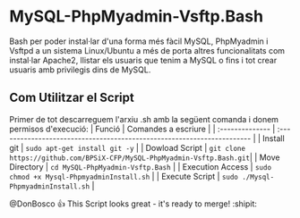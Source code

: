 # MySQL-PhpMyadmin-Vsftp.Bash
Bash per poder instal·lar d'una forma més fàcil MySQL, PhpMyadmin i Vsftpd a un sistema Linux/Ubuntu a més de porta altres funcionalitats com instal·lar Apache2, llistar els usuaris que tenim a MySQL o fins i tot crear usuaris amb privilegis dins de MySQL.

## Com Utilitzar el Script
Primer de tot descarreguem l'arxiu .sh amb la següent comanda i donem permisos d'execució:
| Funció           | Comandes a escriure                                                     |
| :--------------  | :---------------------------------------------------------------------- |
| Install git      | `sudo apt-get install git -y`                                           |
| Dowload Script   | `git clone https://github.com/BPSiX-CFP/MySQL-PhpMyadmin-Vsftp.Bash.git`|
| Move Directory   | `cd MySQL-PhpMyadmin-Vsftp.Bash`                                        |
| Execution Access | `sudo chmod +x Mysql-PhpmyadminInstall.sh`                              |
| Execute Script   | `sudo ./Mysql-PhpmyadminInstall.sh`                                     |

@DonBosco :+1: This Script looks great - it's ready to merge! :shipit:
